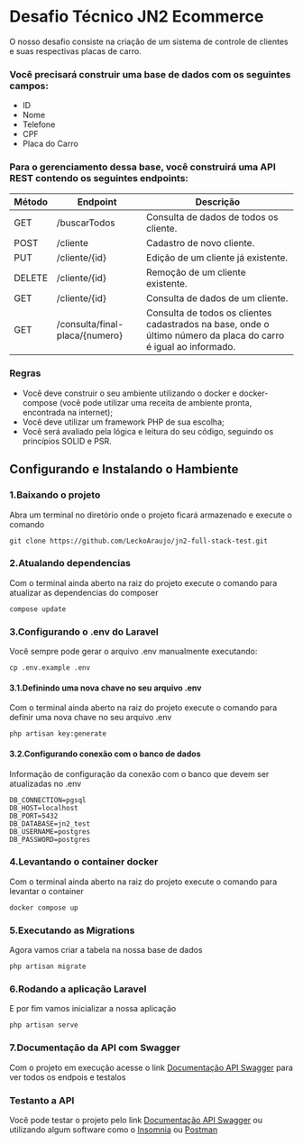 # Desafio Técnico JN2 Ecommerce

O nosso desafio consiste na criação de um sistema de controle de clientes e suas respectivas placas de carro.

### Você precisará construir uma base de dados com os seguintes campos:

* ID
* Nome
* Telefone
* CPF
* Placa do Carro

### Para o gerenciamento dessa base, você construirá uma API REST contendo os seguintes endpoints:

Método   | Endpoint                       | Descrição
-------- | -----------------------------  | ----------
GET      | /buscarTodos                   | Consulta de dados de todos os cliente.
POST     | /cliente                       | Cadastro de novo cliente.
PUT      | /cliente/{id}                  | Edição de um cliente já existente.
DELETE   | /cliente/{id}                  | Remoção de um cliente existente.
GET      | 	/cliente/{id}                 | Consulta de dados de um cliente.
GET      | /consulta/final-placa/{numero} | Consulta de todos os clientes cadastrados na base, onde o último número da placa do carro é igual ao informado.

### Regras

* Você deve construir o seu ambiente utilizando o docker e docker-compose (você pode utilizar uma receita de ambiente pronta, encontrada na internet);
* Você deve utilizar um framework PHP de sua escolha;
* Você será avaliado pela lógica e leitura do seu código, seguindo os princípios SOLID e PSR.

## Configurando e Instalando o Hambiente

### 1.Baixando o projeto

Abra um terminal no diretório onde o projeto ficará armazenado e execute o comando

~~~ Git
git clone https://github.com/LeckoAraujo/jn2-full-stack-test.git
~~~

### 2.Atualando dependencias

Com o terminal ainda aberto na raiz do projeto execute o comando para atualizar as dependencias do composer

~~~ Composer
compose update
~~~

### 3.Configurando o .env do Laravel

Você sempre pode gerar o arquivo .env manualmente executando:

~~~ Artisan
cp .env.example .env
~~~

#### 3.1.Definindo uma nova chave no seu arquivo .env

Com o terminal ainda aberto na raiz do projeto execute o comando para definir uma nova chave no seu arquivo .env

~~~ Artisan
php artisan key:generate
~~~

#### 3.2.Configurando conexão com o banco de dados

Informação de configuração da conexão com o banco que devem ser atualizadas no .env

~~~
DB_CONNECTION=pgsql
DB_HOST=localhost
DB_PORT=5432
DB_DATABASE=jn2_test
DB_USERNAME=postgres
DB_PASSWORD=postgres
~~~

### 4.Levantando o container docker

Com o terminal ainda aberto na raiz do projeto execute o comando para levantar o container

~~~ Docker
docker compose up
~~~

### 5.Executando as Migrations

Agora vamos criar a tabela na nossa base de dados

~~~ Artisan
php artisan migrate
~~~

### 6.Rodando a aplicação Laravel

E por fim vamos inicializar a nossa aplicação

~~~ Artisan
php artisan serve
~~~

### 7.Documentação da API com Swagger

Com o projeto em execução acesse o link <a href="http://127.0.0.1:8000/api/documentation" target="_blank">Documentação API Swagger</a> para ver todos os endpois e testalos

### Testanto a API

Você pode testar o projeto pelo link <a href="http://127.0.0.1:8000/api/documentation" target="_blank">Documentação API Swagger</a> ou utilizando algum software como o <a href="https://insomnia.rest/download" target="_blank">Insomnia</a> ou <a href="https://www.postman.com/downloads/" target="_blank">Postman</a>